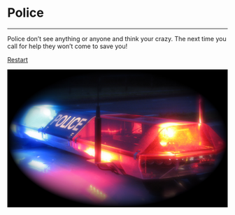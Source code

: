 # Police
---
Police don’t see anything or anyone and think your crazy. The next time you call for help they won’t come to save you!

[Restart](../Start.md)

![Police car](Code_3_combination_LED_^_rotating_beacons_-_Flickr_-_Highway_Patrol_Images.jpg)

